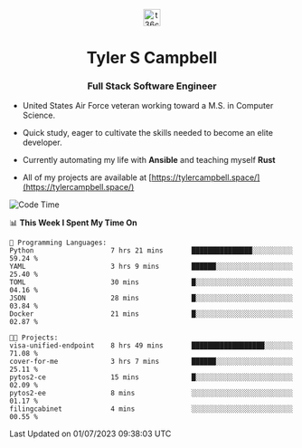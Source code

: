 <p align="center">
<a href="https://www.linkedin.com/in/t36campbell" target="blank"><img align="center" src="https://ik.imagekit.io/t36campbell/Portfolio/linkedin.png.original_m8bbGgPh6.png" alt="t36campbell" height="30" width="30" /></a>
</p>
<h1 align="center">Tyler S Campbell</h1>
<h3 align="center">Full Stack Software Engineer</h3>

* United States Air Force veteran working toward a M.S. in Computer Science.

* Quick study, eager to cultivate the skills needed to become an elite developer.

* Currently automating my life with **Ansible** and teaching myself **Rust**

* All of my projects are available at [https://tylercampbell.space/](https://tylercampbell.space/)

<!--START_SECTION:waka-->
![Code Time](http://img.shields.io/badge/Code%20Time-2%2C600%20hrs%2022%20mins-blue)

📊 **This Week I Spent My Time On** 

```text
💬 Programming Languages: 
Python                   7 hrs 21 mins       ███████████████░░░░░░░░░░   59.24 % 
YAML                     3 hrs 9 mins        ██████░░░░░░░░░░░░░░░░░░░   25.40 % 
TOML                     30 mins             █░░░░░░░░░░░░░░░░░░░░░░░░   04.16 % 
JSON                     28 mins             █░░░░░░░░░░░░░░░░░░░░░░░░   03.84 % 
Docker                   21 mins             █░░░░░░░░░░░░░░░░░░░░░░░░   02.87 % 

🐱‍💻 Projects: 
visa-unified-endpoint    8 hrs 49 mins       ██████████████████░░░░░░░   71.08 % 
cover-for-me             3 hrs 7 mins        ██████░░░░░░░░░░░░░░░░░░░   25.11 % 
pytos2-ce                15 mins             █░░░░░░░░░░░░░░░░░░░░░░░░   02.09 % 
pytos2-ee                8 mins              ░░░░░░░░░░░░░░░░░░░░░░░░░   01.17 % 
filingcabinet            4 mins              ░░░░░░░░░░░░░░░░░░░░░░░░░   00.55 % 
```


 Last Updated on 01/07/2023 09:38:03 UTC
<!--END_SECTION:waka-->
